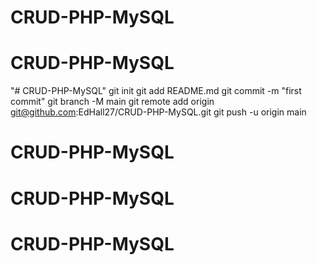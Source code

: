 # CRUD-PHP-MySQL
# CRUD-PHP-MySQL
"# CRUD-PHP-MySQL"  git init git add README.md git commit -m "first commit" git branch -M main git remote add origin git@github.com:EdHall27/CRUD-PHP-MySQL.git git push -u origin main
# CRUD-PHP-MySQL
# CRUD-PHP-MySQL
# CRUD-PHP-MySQL
